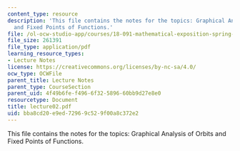 ```yaml
---
content_type: resource
description: 'This file contains the notes for the topics: Graphical Analysis of Orbits
  and Fixed Points of Functions.'
file: /ol-ocw-studio-app/courses/18-091-mathematical-exposition-spring-2005/bba8cd20e9ed72969c529f00a8c372e2_lecture02.pdf
file_size: 261391
file_type: application/pdf
learning_resource_types:
- Lecture Notes
license: https://creativecommons.org/licenses/by-nc-sa/4.0/
ocw_type: OCWFile
parent_title: Lecture Notes
parent_type: CourseSection
parent_uid: 4f49b6fe-f496-6f32-5896-60bb9d27e8e0
resourcetype: Document
title: lecture02.pdf
uid: bba8cd20-e9ed-7296-9c52-9f00a8c372e2
---
```

This file contains the notes for the topics: Graphical Analysis of Orbits and Fixed Points of Functions.